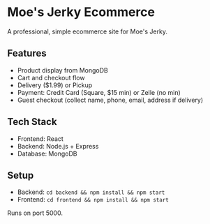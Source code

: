 # Moe's Jerky Ecommerce

A professional, simple ecommerce site for Moe's Jerky.

## Features
- Product display from MongoDB
- Cart and checkout flow
- Delivery ($1.99) or Pickup
- Payment: Credit Card (Square, $15 min) or Zelle (no min)
- Guest checkout (collect name, phone, email, address if delivery)

## Tech Stack
- Frontend: React
- Backend: Node.js + Express
- Database: MongoDB

## Setup
- Backend: `cd backend && npm install && npm start`
- Frontend: `cd frontend && npm install && npm start`

Runs on port 5000.
